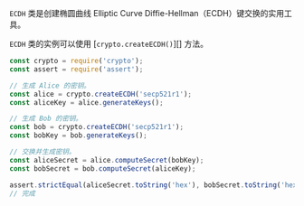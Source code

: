 <!-- YAML
added: v0.11.14
-->

`ECDH` 类是创建椭圆曲线 Elliptic Curve Diffie-Hellman（ECDH）键交换的实用工具。

`ECDH` 类的实例可以使用 [`crypto.createECDH()`][] 方法。

```js
const crypto = require('crypto');
const assert = require('assert');

// 生成 Alice 的密钥。
const alice = crypto.createECDH('secp521r1');
const aliceKey = alice.generateKeys();

// 生成 Bob 的密钥。
const bob = crypto.createECDH('secp521r1');
const bobKey = bob.generateKeys();

// 交换并生成密钥。
const aliceSecret = alice.computeSecret(bobKey);
const bobSecret = bob.computeSecret(aliceKey);

assert.strictEqual(aliceSecret.toString('hex'), bobSecret.toString('hex'));
// 完成
```

